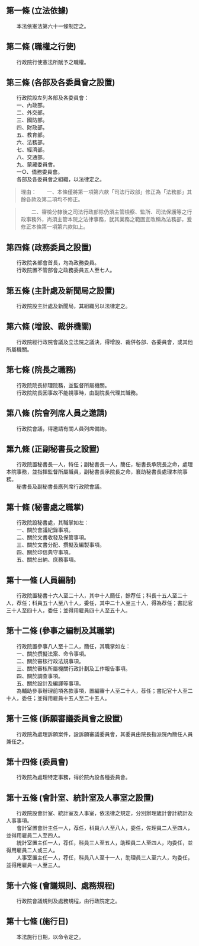 第一條 (立法依據)
-----------------
　　本法依憲法第六十一條制定之。  


第二條 (職權之行使)
-------------------
　　行政院行使憲法所賦予之職權。  


第三條 (各部及各委員會之設置)
-----------------------------
　　行政院設左列各部及各委員會：  
　　一、內政部。  
　　二、外交部。  
　　三、國防部。  
　　四、財政部。  
　　五、教育部。  
　　六、法務部。  
　　七、經濟部。  
　　八、交通部。  
　　九、蒙藏委員會。  
　　一○、僑務委員會。  
　　各部及各委員會之組織，以法律定之。  
> 理由：　　一、本條僅將第一項第六款「司法行政部」修正為「法務部」其餘各款及第二項均不修正。

> 　　二、審檢分隸後之司法行政部除仍須主管檢察、監所、司法保護等之行政事務外，尚須主管本院之法律事務，就其業務之範圍宜改稱為法務部，爰修正本條第一項第六款如上。



第四條 (政務委員之設置)
-----------------------
　　行政院各部會首長，均為政務委員。  
　　行政院置不管部會之政務委員五人至七人。  


第五條 (主計處及新聞局之設置)
-----------------------------
　　行政院設主計處及新聞局，其組織另以法律定之。  


第六條 (增設、裁併機關)
-----------------------
　　行政院經行政院會議及立法院之議決，得增設、裁併各部、各委員會，或其他所屬機關。  


第七條 (院長之職務)
-------------------
　　行政院院長綜理院務，並監督所屬機關。  
　　行政院院長因事故不能視事時，由副院長代理其職務。  


第八條 (院會列席人員之邀請)
---------------------------
　　行政院會議，得邀請有關人員列席備詢。  


第九條 (正副秘書長之設置)
-------------------------
　　行政院置秘書長一人，特任；副秘書長一人，簡任，秘書長承院長之命，處理本院事務，並指揮監督所屬職員，副秘書長承院長之命，襄助秘書長處理本院事務。  
　　秘書長及副秘書長應列席行政院會議。  


第十條 (秘書處之職掌)
---------------------
　　行政院設秘書處，其職掌如左：  
　　一、關於會議紀錄事項。  
　　二、關於文書收發及保管事項。  
　　三、關於文書分配、撰擬及編製事項。  
　　四、關於印信典守事項。  
　　五、關於出納、庶務事項。  


第十一條 (人員編制)
-------------------
　　行政院置秘書十六人至二十人，其中十人簡任，餘荐任；科長十五人至二十人，荐任；科員五十人至八十人，委任，其中二十人至三十人，得為荐任；書記官三十人至四十人，委任；並得用雇員四十人至五十人。  


第十二條 (參事之編制及其職掌)
-----------------------------
　　行政院置參事八人至十二人，簡任，其職掌如左：  
　　一、關於撰擬法案、命令事項。  
　　二、關於審核行政法規事項。  
　　三、關於審核所屬機關行政計劃及工作報告事項。  
　　四、關於調查事項。  
　　五、關於設計及編譯等事項。  
　　為輔助參事辦理前項各款事項，置編審十人至二十人，荐任；書記官十人至二十人，委任；並得用雇員十五人至二十五人。  


第十三條 (訴願審議委員會之設置)
-------------------------------
　　行政院為處理訴願案件，設訴願審議委員會，其委員由院長指派院內簡任人員兼任之。  


第十四條 (委員會)
-----------------
　　行政院為處理特定事務，得於院內設各種委員會。  


第十五條 (會計室、統計室及人事室之設置)
---------------------------------------
　　行政院設會計室、統計室及人事室，依法律之規定，分別辦理歲計會計統計及人事事項。  
　　會計室置會計主任一人，荐任，科員六人至八人，委任，佐理員二人至四人，並得用雇員二人至四人。  
　　統計室置主任一人，荐任，科員三人至五人，助理員二人至四人，均委任，並得用雇員二人或三人。  
　　人事室置主任一人，荐任，科員八人至十一人，助理員三人至六人，均委任，並得用雇員一人至三人。  


第十六條 (會議規則、處務規程)
-----------------------------
　　行政院會議規則及處務規程，由行政院定之。  


第十七條 (施行日)
-----------------
　　本法施行日期，以命令定之。